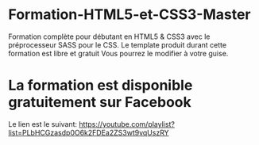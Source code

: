 # Formation-HTML5-et-CSS3-Master

Formation complète pour débutant en HTML5 & CSS3 avec le préprocesseur SASS pour le CSS.
Le template produit durant cette formation est libre et gratuit
Vous pourrez le modifier à votre guise.

# La formation est disponible gratuitement sur Facebook 
Le lien est le suivant: https://youtube.com/playlist?list=PLbHCGzasdp0O6k2FDEa2ZS3wt9vqUszRY
